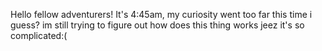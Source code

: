 Hello fellow adventurers! It's 4:45am, my curiosity went too far this time i guess?
im still trying to figure out how does this thing works jeez it's so complicated:( 

